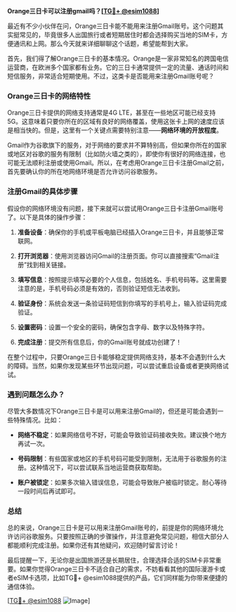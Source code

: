 **Orange三日卡可以注册gmail吗？[[TG💪+ @esim1088](https://t.me/s/esim1088)]**

最近有不少小伙伴在问，Orange三日卡能不能用来注册Gmail账号。这个问题其实挺常见的，毕竟很多人出国旅行或者短期居住时都会选择购买当地的SIM卡，方便通讯和上网。那么今天就来详细聊聊这个话题，希望能帮到大家。

首先，我们得了解Orange三日卡的基本情况。Orange是一家非常知名的跨国电信运营商，在欧洲多个国家都有业务。它的三日卡通常提供一定的流量、通话时间和短信服务，非常适合短期使用。不过，这类卡是否能用来注册Gmail账号呢？

### Orange三日卡的网络特性

Orange三日卡提供的网络支持通常是4G LTE，甚至在一些地区可能已经支持5G。这意味着只要你所在的区域有良好的网络覆盖，使用这张卡上网的速度应该是相当快的。但是，这里有一个关键点需要特别注意——**网络环境的开放程度**。

Gmail作为谷歌旗下的服务，对于网络的要求并不算特别高，但如果你所在的国家或地区对谷歌的服务有限制（比如防火墙之类的），即使你有很好的网络连接，也可能无法顺利注册或使用Gmail。所以，在考虑用Orange三日卡注册Gmail之前，首先要确认你的所在地网络环境是否允许访问谷歌服务。

### 注册Gmail的具体步骤

假设你的网络环境没有问题，接下来就可以尝试用Orange三日卡注册Gmail账号了。以下是具体的操作步骤：

1. **准备设备**：确保你的手机或平板电脑已经插入Orange三日卡，并且能够正常联网。
   
2. **打开浏览器**：使用浏览器访问Gmail的注册页面。你可以直接搜索“Gmail注册”找到相关链接。

3. **填写信息**：按照提示填写必要的个人信息，包括姓名、手机号码等。这里需要注意的是，手机号码必须是有效的，否则验证短信无法收到。

4. **验证身份**：系统会发送一条验证码短信到你填写的手机号上，输入验证码完成验证。

5. **设置密码**：设置一个安全的密码，确保包含字母、数字以及特殊字符。

6. **完成注册**：提交所有信息后，你的Gmail账号就成功创建了！

在整个过程中，只要Orange三日卡能够稳定提供网络支持，基本不会遇到什么大的障碍。当然，如果你发现某些环节出现问题，可以尝试重启设备或者更换网络试试。

### 遇到问题怎么办？

尽管大多数情况下Orange三日卡是可以用来注册Gmail的，但还是可能会遇到一些特殊情况。比如：

- **网络不稳定**：如果网络信号不好，可能会导致验证码接收失败。建议换个地方再试一次。
  
- **号码限制**：有些国家或地区的手机号码可能受到限制，无法用于谷歌服务的注册。这种情况下，可以尝试联系当地运营商获取帮助。

- **账户被锁定**：如果多次输入错误信息，可能会导致账户被临时锁定。耐心等待一段时间后再试即可。

### 总结

总的来说，Orange三日卡是可以用来注册Gmail账号的，前提是你的网络环境允许访问谷歌服务。只要按照正确的步骤操作，并注意避免常见问题，相信大部分人都能顺利完成注册。如果你还有其他疑问，欢迎随时留言讨论！

最后提醒一下，无论你是出国旅游还是长期居住，合理选择合适的SIM卡非常重要。如果你觉得Orange三日卡不适合自己的需求，不妨看看其他的国际漫游卡或者eSIM卡选项，比如TG💪+ @esim1088提供的产品，它们同样能为你带来便捷的通信体验。

[[TG💪+ @esim1088](https://t.me/s/esim1088) ![Image](https://i.postimg.cc/4NQfJmqS/Snipaste-2025-05-13-00-14-12.png)]